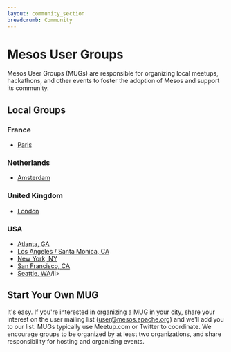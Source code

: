 ```yaml
---
layout: community_section
breadcrumb: Community
---
```


# Mesos User Groups

Mesos User Groups (MUGs) are responsible for organizing local meetups, hackathons, and other events to foster the adoption of Mesos and support its community.

## Local Groups

### France
<ul>
	<li><a href="http://www.meetup.com/Paris-Mesos-Users-Group/">Paris</a></li>
</ul>

### Netherlands
<ul>
	<li><a href="http://www.meetup.com/Mesos-Amsterdam/">Amsterdam</a></li>
</ul>

### United Kingdom
<ul>
	<li><a href="http://www.meetup.com/London-Mesos-User-Group/">London</a></li>
</ul>

### USA
<ul>
	<li><a href="https://twitter.com/AtlantaMesos">Atlanta, GA</a></li>
	<li><a href="http://www.meetup.com/Los-Angeles-Santa-Monica-Mesos-Users-Group/">Los Angeles / Santa Monica, CA</a></li>
	<li><a href="http://www.meetup.com/Apache-Mesos-NYC-Meetup/">New York, NY</a></li>
	<li><a href="http://www.meetup.com/Bay-Area-Mesos-User-Group/">San Francisco, CA</a></li>
	<li><a href="http://www.meetup.com/Seattle-Mesos-Meetup/">Seattle, WA</a>/li>
</ul>

## Start Your Own MUG

It's easy. If you're interested in organizing a MUG in your city, share your interest on the user mailing list (user@mesos.apache.org) and we'll add you to our list. MUGs typically use Meetup.com or Twitter to coordinate. We encourage groups to be organized by at least two organizations, and share responsibility for hosting and organizing events.